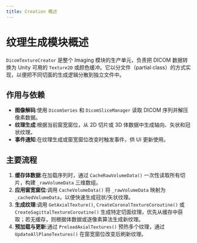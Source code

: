 ```yaml
---
title: Creation 概述
---
```


# 纹理生成模块概述

`DicomTextureCreator` 是整个 Imaging 模块的生产单元，负责把 DICOM 数据转换为 Unity 可用的 `Texture2D` 或颜色缓冲。它以分文件（partial class）的方式实现，以便把不同切面的生成逻辑分散到独立文件中。

## 作用与依赖

- **图像解码**:使用 `DicomSeries` 和 `DicomSliceManager` 读取 DICOM 序列并解压像素数据。
- **纹理生成**:根据当前窗宽窗位，从 2D 切片或 3D 体数据中生成轴向、矢状和冠状纹理。
- **事件通知**:在纹理生成或窗宽窗位改变时触发事件，供 UI 更新使用。

## 主要流程

1. **缓存体数据**:在加载序列时，通过 `CacheRawVolumeData()` 一次性读取所有切片，构建 `_rawVolumeData` 三维数组。
2. **应用窗宽窗位**:调用 `CacheVolumeData()` 将 `_rawVolumeData` 映射为 `_cachedVolumeData`，以便快速生成冠状/矢状纹理。
3. **生成纹理**:调用 `GetAxialTexture()`, `CreateCoronalTextureCoroutine()` 或 `CreateSagittalTextureCoroutine()` 生成特定切面纹理，优先从缓存中获取；若无缓存，则根据体数据或逐像素算法生成新纹理。
4. **预加载与更新**:通过 `PreloadAxialTextures()` 预热多个纹理，通过 `UpdateAllPlaneTextures()` 在窗宽窗位改变后刷新纹理。